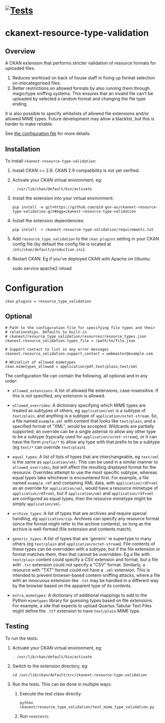 [![Tests](https://github.com/qld-gov-au/ckanext-resource-type-validation/actions/workflows/test.yml/badge.svg)](https://github.com/qld-gov-au/ckanext-resource-type-validation/actions/workflows/test.yml)
=============
ckanext-resource-type-validation
=============

Overview
--------
A CKAN extension that performs stricter validation of resource formats
for uploaded files.

1. Reduces workload on back of house staff in fixing up format selection
on miscategorised files.
1. Better restrictions on allowed formats by also running them through
magic/type sniffing systems. This ensures that an invalid file can't be
uploaded by selected a random format and changing the file type ending.

It is also possible to specify whitelists of allowed file extensions
and/or allowed MIME types. Future development may allow a blacklist, but
this is harder to make reliable.

See [the configuration file](https://github.com/qld-gov-au/ckanext-resource-type-validation/blob/develop/ckanext/resource_type_validation/resources/resource_types.json)
for more details.

Installation
------------

To install ``ckanext-resource-type-validation``:

1. Install CKAN <= 2.8. CKAN 2.9 compatibility is not yet verified.

1. Activate your CKAN virtual environment, eg:

    ```
    . /usr/lib/ckan/default/bin/activate
    ```

1. Install the extension into your virtual environment:

    ```
    pip install -e git+https://github.com/qld-gov-au/ckanext-resource-type-validation.git#egg=ckanext-resource-type-validation
    ```

1. Install the extension dependencies:

    ```
    pip install -r ckanext-resource-type-validation/requirements.txt
    ```

1. Add ``resource_type_validation`` to the ``ckan.plugins`` setting in
your CKAN config file (by default the config file is located at
``/etc/ckan/default/production.ini``).

1. Restart CKAN. Eg if you've deployed CKAN with Apache on Ubuntu:

     sudo service apache2 reload


# Configuration

    ckan.plugins = resource_type_validation

## Optional

    # Path to the configuration file for specifying file types and their
    # relationships. Defaults to built-in
    # ckanext/resource_type_validation/resources/resource_types.json
    ckanext.resource_validation.types_file = /path/to/file.json

    # Support contact to list in any error messages
    ckanext.resource_validation.support_contact = webmaster@example.com

    # Whitelist of allowed mimetypes
    ckan.mimetypes_allowed = application/pdf,text/plain,text/xml

The configuration file can contain the following, all optional and in
any order:

* ``allowed_extensions``: A list of allowed file extensions, case-insensitive.
If this is not specified, any extension is allowed.

* ``allowed_overrides``: A dictionary specifying which MIME types are
treated as subtypes of others, eg ``application/xml`` is a subtype of
``text/plain``, and anything is a subtype of ``application/octet-stream``.
So, a file named ``example.xml`` with content that looks like ``text/plain``,
and a specified format of "XML", would be accepted.
Wildcards are partially supported; an override can be a single asterisk
to allow any other type to be a subtype (typically used for
``application/octet-stream``), or it can have the form ``prefix/*`` to
allow any type with that prefix to be a subtype (eg ``text/*`` can
override ``text/plain``).

* ``equal_types``: A list of lists of types that are interchangeable,
eg ``text/xml`` is the same as ``application/xml``.
This can be used in a similar manner to ``allowed_overrides``, but will
affect the resulting displayed format for the resource. Overrides
attempt to use the most specific subtype, whereas equal types take
whichever is encountered first.
For example, a file named ``example.rdf`` and containing XML data,
with ``application/rdf+xml`` as an override for ``application/xml``,
would have a resource mimetype of ``application/rdf+xml``, but if
``application/xml`` and ``application/rdf+xml`` are configured as equal
types, then the resource mimetype might be simply ``application/xml``.

* ``archive_types``: A list of types that are archives and require
special handling, eg ``application/zip``. Archives can specify any
resource format (since the format might refer to the archive contents),
so long as the archive is well-formed (file extension and contents match).

* ``generic_types``: A list of types that are 'generic' ie supertype to
many others (eg ``text/plain`` and ``application/octet-stream``).
File contents of these types can be overridden with a subtype,
but if the file extension or format matches them, then that cannot be
overridden. Eg a file with ``text/plain`` content could specify a CSV
extension and format, but a file with ``.txt`` extension could not
specify a "CSV" format. Similarly, a resource with "TXT" format
could not have a ``.xml`` extension.
This is intended to prevent browser-based content-sniffing attacks,
where a file with an innocuous extension like ``.txt`` may be handled
in a different way by the browser based on the apparent type of its
contents.

* ``extra_mimetypes``: A dictionary of additional mappings to add to the
Python ``mimetypes`` library for guessing types based on file extensions.
For example, a site that expects to upload Quartus Tabular Text Files
might define the ``.ttf`` extension to have ``text/plain`` MIME type.

Testing
-------

To run the tests:

1. Activate your CKAN virtual environment, eg:

    ```
    . /usr/lib/ckan/default/bin/activate
    ```

1. Switch to the extension directory, eg:

    ```
    cd /usr/lib/ckan/default/src/ckanext-resource-type-validation
    ```

1. Run the tests. This can be done in multiple ways.

    1. Execute the test class directly:

        ```
        python ckanext/resource_type_validation/test_mime_type_validation.py
        ```

    1. Run ``nosetests``
